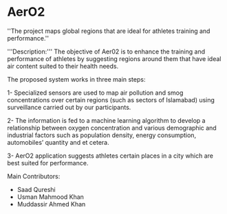 # AerO2

''The project maps global regions that are ideal for athletes training and performance.''

'''Description:'''
The objective of Aer02 is to enhance the training and performance of athletes by suggesting regions around them that have ideal air content suited to their health needs. 

The proposed system works in three main steps:

1-	Specialized sensors are used to map air pollution and smog concentrations over certain regions (such as sectors of Islamabad) using surveillance carried out by our participants.

2-	The information is fed to a machine learning algorithm to develop a relationship between oxygen concentration and various demographic and industrial factors such as population density, energy consumption, automobiles’ quantity and et cetera.

3-	AerO2 application suggests athletes certain places in a city which are best suited for performance.

Main Contributors:
-	Saad Qureshi 
-	Usman Mahmood Khan 
-	Muddassir Ahmed Khan 

